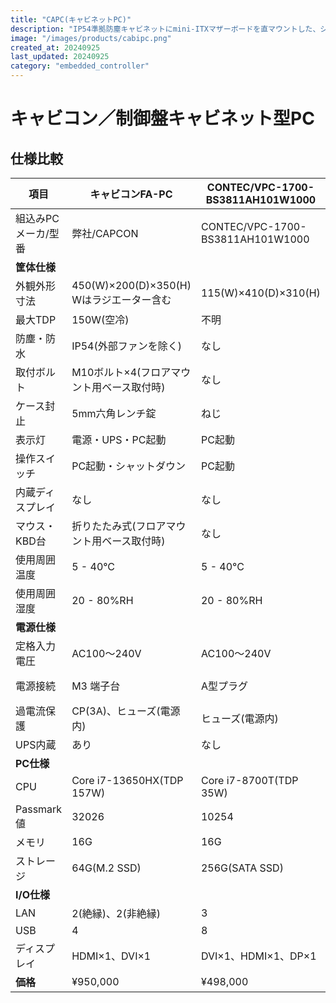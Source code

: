 ```yaml
---
title: "CAPC(キャビネットPC)"
description: "IP54準拠防塵キャビネットにmini-ITXマザーボードを直マウントした、シンFA用PC。独自の冷却システムは、外気を交換することなく、ハイエンドCPUの発熱量に対応します。また冷却液を使わないドライ式のため保守も容易です。入力電圧はAC100〜220Vに対応、UPSも内蔵しており、工場での即使用が可能です。"
image: "/images/products/cabipc.png"
created_at: 20240925
last_updated: 20240925
category: "embedded_controller"
---
```


# キャビコン／制御盤キャビネット型PC

## 仕様比較

| 項目 | キャビコンFA-PC | CONTEC/VPC-1700-BS3811AH101W1000 | VECOW/SPC-5600 |
|------|----------------|----------------------------------|----------------|
| 組込みPCメーカ/型番 | 弊社/CAPCON | CONTEC/VPC-1700-BS3811AH101W1000 | VECOW/SPC-5600 |
| **筐体仕様** | | | |
| 外観外形寸法 | 450(W)×200(D)×350(H) Wはラジエーター含む | 115(W)×410(D)×310(H) | 209(W)x150(D)x75(D) |
| 最大TDP | 150W(空冷) | 不明 | 65W(空冷) |
| 防塵・防水 | IP54(外部ファンを除く) | なし | IP54 |
| 取付ボルト | M10ボルト×4(フロアマウント用ベース取付時) | なし | M3ボルト×4 |
| ケース封止 | 5mm六角レンチ錠 | ねじ | ねじ |
| 表示灯 | 電源・UPS・PC起動 | PC起動 | PC起動 |
| 操作スイッチ | PC起動・シャットダウン | PC起動 | PC起動 |
| 内蔵ディスプレイ | なし | なし | なし |
| マウス・KBD台 | 折りたたみ式(フロアマウント用ベース取付時) | なし | なし |
| 使用周囲温度 | 5 - 40°C | 5 - 40°C | -25 - 60°C |
| 使用周囲湿度 | 20 - 80%RH | 20 - 80%RH | 5 - 95%RH |
| **電源仕様** | | | |
| 定格入力電圧 | AC100〜240V | AC100〜240V | DC9〜36V AC100〜220V(ACアダプター) |
| 電源接続 | M3 端子台 | A型プラグ | DC:Pheonix Contact 2P AC:A型プラグ |
| 過電流保護 | CP(3A)、ヒューズ(電源内) | ヒューズ(電源内) | 不明 |
| UPS内蔵 | あり | なし | なし |
| **PC仕様** | | | |
| CPU | Core i7-13650HX(TDP 157W) | Core i7-8700T(TDP 35W) | Core i7-8700T(TDP 35W) |
| Passmark値 | 32026 | 10254 | 10254 |
| メモリ | 16G | 16G | 8G |
| ストレージ | 64G(M.2 SSD) | 256G(SATA SSD) | 256G(SATA SSD) |
| **I/O仕様** | | | |
| LAN | 2(絶縁)、2(非絶縁) | 3 | 4 |
| USB | 4 | 8 | 4 |
| ディスプレイ | HDMI×1、DVI×1 | DVI×1、HDMI×1、DP×1 | DVI×1、DP×1 |
| **価格** | ¥950,000 | ¥498,000 | ¥160,000〜250,000 |